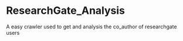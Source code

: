 # ResearchGate_Analysis

A easy crawler used to get and analysis the co_author of researchgate users
